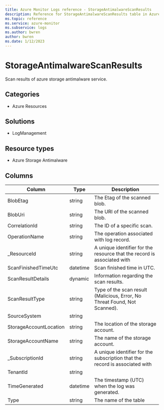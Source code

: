 ```yaml
---
title: Azure Monitor Logs reference - StorageAntimalwareScanResults
description: Reference for StorageAntimalwareScanResults table in Azure Monitor Logs.
ms.topic: reference
ms.service: azure-monitor
ms.subservice: logs
ms.author: bwren
author: bwren
ms.date: 1/12/2023
---
```


# StorageAntimalwareScanResults

 Scan results of azure storage antimalware service.

## Categories

- Azure Resources
## Solutions

- LogManagement
## Resource types

- Azure Storage Antimalware




## Columns

| Column | Type | Description |
| --- | --- | --- |
| BlobEtag | string | The Etag of the scanned blob. |
| BlobUri | string | The URI of the scanned blob. |
| CorrelationId | string | The ID of a specific scan. |
| OperationName | string | The operation associated with log record. |
| _ResourceId | string | A unique identifier for the resource that the record is associated with |
| ScanFinishedTimeUtc | datetime | Scan finished time in UTC. |
| ScanResultDetails | dynamic | Information regarding the scan results. |
| ScanResultType | string | Type of the scan result (Malicious, Error, No Threat Found, Not Scanned). |
| SourceSystem | string |  |
| StorageAccountLocation | string | The location of the storage account. |
| StorageAccountName | string | The name of the storage account. |
| _SubscriptionId | string | A unique identifier for the subscription that the record is associated with |
| TenantId | string |  |
| TimeGenerated | datetime | The timestamp (UTC) when the log was generated. |
| Type | string | The name of the table |
